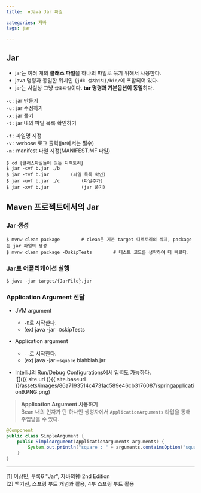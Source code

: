 ```yaml
---
title:  ⚱️Java Jar 파일

categories: 자바 
tags: jar
 
---
```


  
## Jar  
- jar는 여러 개의 **클래스 파일**을 하나의 파일로 묶기 위해서 사용한다.  
- java 명령과 동일한 위치인 `{jdk 설치위치}/bin/`에 포함되어 있다.  
- jar는 사실상 그냥 `압축파일`이다. **tar 명령과 기본옵션이 동일**히다.  
  
`-c` : jar 만들기  
`-u` : jar 수정하기  
`-x` : jar 풀기  
`-t` : jar 내의 파일 목록 확인하기  
  
`-f` : 파일명 지정  
`-v` : verbose 로그 출력(jar에서는 필수)  
`-m` : manifest 파일 지정(MANIFEST.MF 파일)  
  
```shell  
$ cd {클래스파일들이 있는 디렉토리}  
$ jar -cvf b.jar ./b  
$ jar -tvf b.jar		(파일 목록 확인)  
$ jar -uvf b.jar ./c		(파일추가)  
$ jar -xvf b.jar			(jar 풀기)  
```  
  
## Maven 프로젝트에서의 Jar  
### Jar 생성  
  
```shell  
$ mvnw clean package		# clean은 기존 target 디렉토리의 삭제, package는 jar 파일의 생성  
$ mvnw clean package -DskipTests		# 테스트 코드를 생략하여 더 빠르다.  
```  
  
### Jar로 어플리케이션 실행  
  
```shell  
$ java -jar target/{JarFile}.jar  
```  
  
### Application Argument 전달  
- JVM argument  
	- `-D`로 시작한다.  
	- (ex) java -jar `-D`skipTests  
- Application argument  
	- `--`로 시작한다.  
	- (ex) java -jar `—square` blahblah.jar  
  
- IntelliJ의 Run/Debug Configurations에서 입력도 가능하다.  
![]({{ site.url }}{{ site.baseurl }}/assets/images/86a7193514c4731ac589e46cb3176087/springapplication9.PNG.png)  
  
> **Application Argument 사용하기**    
> Bean 내의 인자가 단 하나인 생성자에서 `ApplicationArguments` 타입을 통해 주입받을 수 있다.    
  
```java  
@Component  
public class SimpleArgument {  
    public SimpleArgument(ApplicationArguments arguments) {  
        System.out.println("square : " + arguments.containsOption("square"));  
    }  
}  
```  
  
- - - -  
[1] 이상민, 부록6 "Jar", 자바의神 2nd Edition  
[2] 백기선, 스프링 부트 개념과 활용, 4부 스프링 부트 활용  
